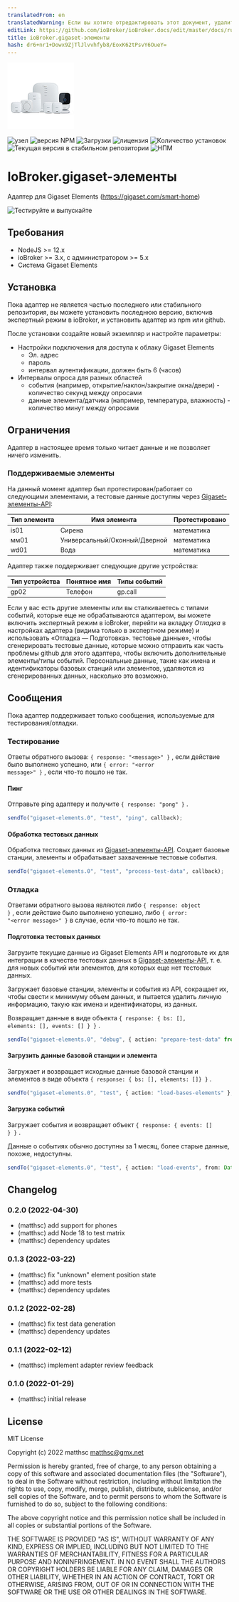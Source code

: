 ```yaml
---
translatedFrom: en
translatedWarning: Если вы хотите отредактировать этот документ, удалите поле «translationFrom», в противном случае этот документ будет снова автоматически переведен
editLink: https://github.com/ioBroker/ioBroker.docs/edit/master/docs/ru/adapterref/iobroker.gigaset-elements/README.md
title: ioBroker.gigaset-элементы
hash: dr6+nr1+Dowx9ZjTlJlvvhfyb8/EoxK62tPsvY6OueY=
---
```

![Логотип](../../../en/adapterref/iobroker.gigaset-elements/admin/gigaset-elements.png)

![узел](https://img.shields.io/node/v-lts/iobroker.gigaset-elements)
![версия NPM](https://img.shields.io/npm/v/iobroker.gigaset-elements.svg)
![Загрузки](https://img.shields.io/npm/dm/iobroker.gigaset-elements.svg)
![лицензия](https://img.shields.io/npm/l/iobroker.gigaset-elements)
![Количество установок](https://iobroker.live/badges/gigaset-elements-installed.svg)
![Текущая версия в стабильном репозитории](https://iobroker.live/badges/gigaset-elements-stable.svg)
![НПМ](https://nodei.co/npm/iobroker.gigaset-elements.png?downloads=true)

# IoBroker.gigaset-элементы
Адаптер для Gigaset Elements (https://gigaset.com/smart-home)

![Тестируйте и выпускайте](https://github.com/matthsc/ioBroker.gigaset-elements/workflows/Test%20and%20Release/badge.svg)

## Требования
- NodeJS >= 12.x
- ioBroker >= 3.x, с администратором >= 5.x
- Система Gigaset Elements

## Установка
Пока адаптер не является частью последнего или стабильного репозитория, вы можете установить последнюю версию, включив экспертный режим в ioBroker, и установить адаптер из npm или github.

После установки создайте новый экземпляр и настройте параметры:

- Настройки подключения для доступа к облаку Gigaset Elements
    -   Эл. адрес
    -   пароль
    - интервал аутентификации, должен быть 6 (часов)
- Интервалы опроса для разных областей
    - события (например, открытие/наклон/закрытие окна/двери) - количество секунд между опросами
    - данные элемента/датчика (например, температура, влажность) - количество минут между опросами

## Ограничения
Адаптер в настоящее время только читает данные и не позволяет ничего изменить.

### Поддерживаемые элементы
На данный момент адаптер был протестирован/работает со следующими элементами, а тестовые данные доступны через [Gigaset-элементы-API](https://github.com/matthsc/gigaset-elements-api):

| Тип элемента | Имя элемента | Протестировано |
| ------------ | --------------------- | --------- |
| is01 | Сирена | математика |
| мм01 | Универсальный/Оконный/Дверной | математика |
| wd01 | Вода | математика |

Адаптер также поддерживает следующие другие устройства:

| Тип устройства | Понятное имя | Типы событий |
| ----------- | ------------- | ----------- |
| gp02 | Телефон | gp.call |

Если у вас есть другие элементы или вы сталкиваетесь с типами событий, которые еще не обрабатываются адаптером, вы можете включить экспертный режим в ioBroker, перейти на вкладку _Отладка_ в настройках адаптера (видима только в экспертном режиме) и использовать «Отладка — Подготовка». тестовые данные», чтобы сгенерировать тестовые данные, которые можно отправить как часть проблемы github для этого адаптера, чтобы включить дополнительные элементы/типы событий. Персональные данные, такие как имена и идентификаторы базовых станций или элементов, удаляются из сгенерированных данных, насколько это возможно.

## Сообщения
Пока адаптер поддерживает только сообщения, используемые для тестирования/отладки.

### Тестирование
Ответы обратного вызова: <code>{ response: &quot;&lt;message&gt;&quot; }</code> , если действие было выполнено успешно, или <code>{ error: &quot;&lt;error message&gt;&quot; }</code> , если что-то пошло не так.

#### Пинг
Отправьте ping адаптеру и получите <code>{ response: &quot;pong&quot; }</code> .

```ts
sendTo("gigaset-elements.0", "test", "ping", callback);
```

#### Обработка тестовых данных
Обработка тестовых данных из [Gigaset-элементы-API](https://github.com/matthsc/gigaset-elements-api). Создает базовые станции, элементы и обрабатывает захваченные тестовые события.

```ts
sendTo("gigaset-elements.0", "test", "process-test-data", callback);
```

### Отладка
Ответами обратного вызова являются либо <code>{ response: object }</code> , если действие было выполнено успешно, либо <code>{ error: &quot;&lt;error message&gt;&quot; }</code> в случае, если что-то пошло не так.

#### Подготовка тестовых данных
Загрузите текущие данные из Gigaset Elements API и подготовьте их для интеграции в качестве тестовых данных в [Gigaset-элементы-API](https://github.com/matthsc/gigaset-elements-api), т. е. для новых событий или элементов, для которых еще нет тестовых данных.

Загружает базовые станции, элементы и события из API, сокращает их, чтобы свести к минимуму объем данных, и пытается удалить личную информацию, такую как имена и идентификаторы, из данных.

Возвращает данные в виде объекта <code>{ response: { bs: [], elements: [], events: [] } }</code> .

```ts
sendTo("gigaset-elements.0", "debug", { action: "prepare-test-data" from?: Date }, callback);
```

#### Загрузить данные базовой станции и элемента
Загружает и возвращает исходные данные базовой станции и элементов в виде объекта <code>{ response: { bs: [], elements: []} }</code> .

```ts
sendTo("gigaset-elements.0", "test", { action: "load-bases-elements" }, callback);
```

#### Загрузка событий
Загружает события и возвращает объект <code>{ response: { events: [] } }</code> .

Данные о событиях обычно доступны за 1 месяц, более старые данные, похоже, недоступны.

```ts
sendTo("gigaset-elements.0", "test", { action: "load-events", from: Date, to: Date }, callback);
```

## Changelog

<!--
    Placeholder for the next version (at the beginning of the line):
    ### **WORK IN PROGRESS**
-->
### 0.2.0 (2022-04-30)

-   (matthsc) add support for phones
-   (matthsc) add Node 18 to test matrix
-   (matthsc) dependency updates

### 0.1.3 (2022-03-22)

-   (matthsc) fix "unknown" element position state
-   (matthsc) add more tests
-   (matthsc) dependency updates

### 0.1.2 (2022-02-28)

-   (matthsc) fix test data generation
-   (matthsc) dependency updates

### 0.1.1 (2022-02-12)

-   (matthsc) implement adapter review feedback

### 0.1.0 (2022-01-29)

-   (matthsc) initial release

## License

MIT License

Copyright (c) 2022 matthsc <matthsc@gmx.net>

Permission is hereby granted, free of charge, to any person obtaining a copy
of this software and associated documentation files (the "Software"), to deal
in the Software without restriction, including without limitation the rights
to use, copy, modify, merge, publish, distribute, sublicense, and/or sell
copies of the Software, and to permit persons to whom the Software is
furnished to do so, subject to the following conditions:

The above copyright notice and this permission notice shall be included in all
copies or substantial portions of the Software.

THE SOFTWARE IS PROVIDED "AS IS", WITHOUT WARRANTY OF ANY KIND, EXPRESS OR
IMPLIED, INCLUDING BUT NOT LIMITED TO THE WARRANTIES OF MERCHANTABILITY,
FITNESS FOR A PARTICULAR PURPOSE AND NONINFRINGEMENT. IN NO EVENT SHALL THE
AUTHORS OR COPYRIGHT HOLDERS BE LIABLE FOR ANY CLAIM, DAMAGES OR OTHER
LIABILITY, WHETHER IN AN ACTION OF CONTRACT, TORT OR OTHERWISE, ARISING FROM,
OUT OF OR IN CONNECTION WITH THE SOFTWARE OR THE USE OR OTHER DEALINGS IN THE
SOFTWARE.